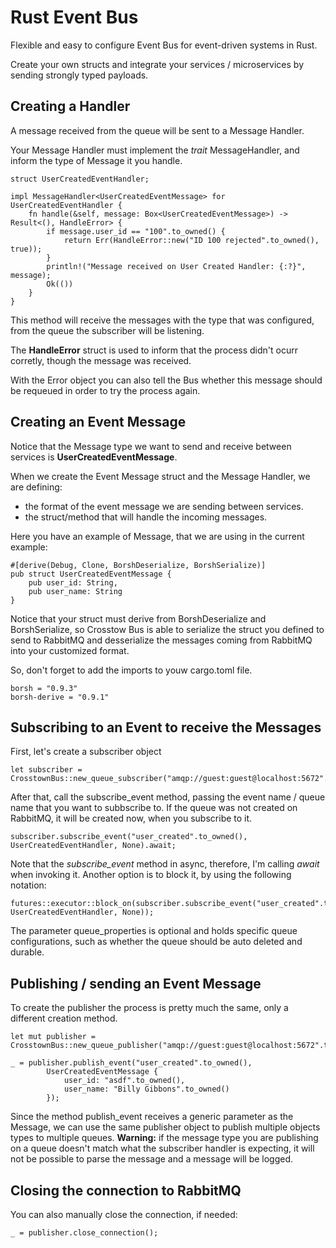 # Rust Event Bus
Flexible and easy to configure Event Bus for event-driven systems in Rust.

Create your own structs and integrate your services / microservices by sending strongly typed payloads.

## Creating a Handler
A message received from the queue will be sent to a Message Handler.

Your Message Handler must implement the _trait_ MessageHandler, and inform the type of Message it you handle.

```
struct UserCreatedEventHandler;

impl MessageHandler<UserCreatedEventMessage> for UserCreatedEventHandler {
    fn handle(&self, message: Box<UserCreatedEventMessage>) -> Result<(), HandleError> {
        if message.user_id == "100".to_owned() {
            return Err(HandleError::new("ID 100 rejected".to_owned(), true));
        }
        println!("Message received on User Created Handler: {:?}", message);
        Ok(())
    }
}
```
This method will receive the messages with the type that was configured, from the queue the subscriber will be listening.

The **HandleError** struct is used to inform that the process didn't ocurr corretly, though the message was received.

With the Error object you can also tell the Bus whether this message should be requeued in order to try the process again.

## Creating an Event Message
Notice that the Message type we want to send and receive between services is **UserCreatedEventMessage**.

When we create the Event Message struct and the Message Handler, we are defining:
- the format of the event message we are sending between services.
- the struct/method that will handle the incoming messages.

Here you have an example of Message, that we are using in the current example:

```
#[derive(Debug, Clone, BorshDeserialize, BorshSerialize)]
pub struct UserCreatedEventMessage {
    pub user_id: String,
    pub user_name: String
}
```
Notice that your struct must derive from BorshDeserialize and BorshSerialize, so Crosstow Bus is able to serialize the struct you defined to send to RabbitMQ and desserialize the messages coming from RabbitMQ into your customized format.

So, don't forget to add the imports to youw cargo.toml file.
```
borsh = "0.9.3"
borsh-derive = "0.9.1"
```

## Subscribing to an Event to receive the Messages
First, let's create a subscriber object

```
let subscriber = CrosstownBus::new_queue_subscriber("amqp://guest:guest@localhost:5672".to_owned())?;
```

After that, call the subscribe_event method, passing the event name / queue name that you want to subbscribe to.
If the queue was not created on RabbitMQ, it will be created now, when you subscribe to it.

```
subscriber.subscribe_event("user_created".to_owned(), UserCreatedEventHandler, None).await;
```
Note that the _subscribe_event_ method in async, therefore, I'm calling _await_ when invoking it.
Another option is to block it, by using the following notation:
```
futures::executor::block_on(subscriber.subscribe_event("user_created".to_owned(), UserCreatedEventHandler, None));
```

The parameter queue_properties is optional and holds specific queue configurations, such as whether the queue should be auto deleted and durable.

## Publishing / sending an Event Message
To create the publisher the process is pretty much the same, only a different creation method.

```
let mut publisher = CrosstownBus::new_queue_publisher("amqp://guest:guest@localhost:5672".to_owned())?;

_ = publisher.publish_event("user_created".to_owned(), 
        UserCreatedEventMessage {
            user_id: "asdf".to_owned(),
            user_name: "Billy Gibbons".to_owned()
        });
```
Since the method publish_event receives a generic parameter as the Message, we can use the same publisher object to publish multiple objects types to multiple queues.
**Warning:** if the message type you are publishing on a queue doesn't match what the subscriber handler is expecting, it will not be possible to parse the message and a message will be logged.

## Closing the connection to RabbitMQ

You can also manually close the connection, if needed:

```
_ = publisher.close_connection();
```